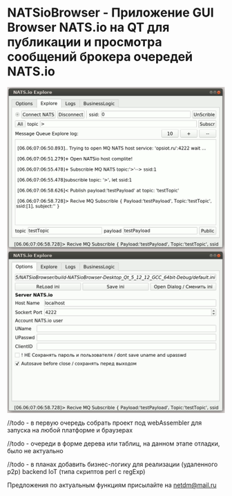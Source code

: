 # NATSioBrowser - Приложение GUI Browser NATS.io на QT для публикации и просмотра сообщений брокера очередей NATS.io

<img align="center" src="https://github.com/NetDm/NATSioBrowser/blob/main/NATSioBrowser/remarks/%D1%81%D0%BE%D0%B5%D0%B4%D0%B8%D0%BD%D0%B5%D0%BD%D0%B8%D0%B5%20%D1%81%20NATS.io%20%D1%81%D0%B5%D1%80%D0%B2%D0%B5%D1%80%D0%BE%D0%BC,%20%D0%BF%D0%BE%D0%B4%D0%BF%D0%B8%D1%81%D0%BA%D0%B0%20%D0%BD%D0%B0%20%D0%BE%D1%87%D0%B5%D1%80%D0%B5%D0%B4%D1%8C%20%D0%B8%20%D0%BF%D1%83%D0%B1%D0%BB%D0%B8%D0%BA%D0%B0%D1%86%D0%B8%D1%8F%20%D1%82%D0%B5%D1%81%D1%82%D0%BE%D0%B2%D0%BE%D0%B3%D0%BE%20%D1%81%D0%BE%D0%BE%D0%B1%D1%89%D0%B5%D0%BD%D0%B8%D1%8F.gif?raw=true"/>

<img align="center" src="https://github.com/NetDm/NATSioBrowser/blob/main/NATSioBrowser/remarks/%D0%B2%D0%BA%D0%BB%D0%B0%D0%B4%D0%BA%D0%B0%20%D1%83%D0%BF%D1%80%D0%B0%D0%B2%D0%BB%D0%B5%D0%BD%D0%B8%D1%8F%20%D0%BF%D1%80%D0%BE%D1%84%D0%B8%D0%BB%D1%8F%D0%BC%D0%B8%20%D0%BA%D0%BE%D0%BD%D1%84%D0%B8%D0%B3%D1%83%D1%80%D0%B0%D1%86%D0%B8%D0%B9%20NATSio%20%D0%B2%20%D0%BF%D1%80%D0%BE%D1%81%D0%BC%D0%BE%D1%82%D1%80%D1%89%D0%B8%D0%BA%D0%B5.gif?raw=true"/>

//todo - в первую очередь собрать проект под webAssembler для запуска на любой платформе и браузерах

//todo - очереди в форме дерева или таблиц, на данном этапе отладки, было не актуально

//todo - в планах добавить бизнес-логику для реализации (удаленного p2p) backend IoT (типа скриптов perl с regExp)


Предложения по актуальным функциям присылайте на <netdm@mail.ru>

